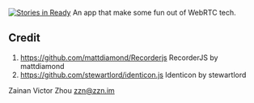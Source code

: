 [![Stories in Ready](https://badge.waffle.io/xinbenlv-just-learning/voice-fun.png?label=ready&title=Ready)](https://waffle.io/xinbenlv-just-learning/voice-fun)
An app that make some fun out of WebRTC tech.

## Credit
1. https://github.com/mattdiamond/Recorderjs RecorderJS by mattdiamond
2. https://github.com/stewartlord/identicon.js Identicon by stewartlord

Zainan Victor Zhou <zzn@zzn.im>

